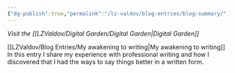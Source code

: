 ```yaml
---
{"dg-publish":true,"permalink":"/lz-valdov/blog-entries/blog-summary/","created":"2025-03-15T15:32:36.026-07:00","updated":"2025-03-15T16:16:34.820-07:00"}
---
```



*Visit the [[LZValdov/Digital Garden/Digital Garden\|Digital Garden]]*

[[LZValdov/Blog Entries/My awakening to writing\|My awakening to writing]]
In this entry I share my experience with professional writing and how I discovered that I had the ways to say things better in a written form.